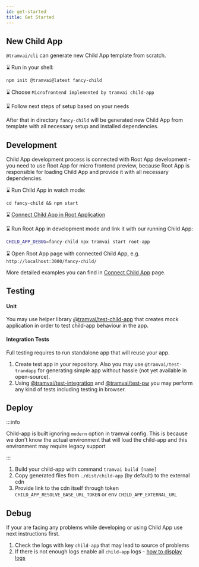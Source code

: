 ```yaml
---
id: get-started
title: Get Started
---
```


## New Child App

`@tramvai/cli` can generate new Child App template from scratch.

:hourglass: Run in your shell:

```sh
npm init @tramvai@latest fancy-child
```

:hourglass: Choose `Microfrontend implemented by tramvai child-app`

:hourglass: Follow next steps of setup based on your needs

After that in directory `fancy-child` will be generated new Child App from template with all necessary setup and installed dependencies.

## Development

Child App development process is connected with Root App development - you need to use Root App for micro frontend preview, because Root App is responsible for loading Child App and provide it with all necessary dependencies.

:hourglass: Run Child App in watch mode:

```
cd fancy-child && npm start
```

:hourglass: [Connect Child App in Root Application](03-features/015-child-app/010-connect.md)

:hourglass: Run Root App in development mode and link it with our running Child App:

```bash
CHILD_APP_DEBUG=fancy-child npx tramvai start root-app
```

:hourglass: Open Root App page with connected Child App, e.g. `http://localhost:3000/fancy-child/`

More detailed examples you can find in [Connect Child App](03-features/015-child-app/010-connect.md#development) page.

## Testing

#### Unit

You may use helper library [@tramvai/test-child-app](references/tramvai/test/child-app.md) that creates mock application in order to test child-app behaviour in the app.

#### Integration Tests

Full testing requires to run standalone app that will reuse your app.

1. Create test app in your repository. Also you may use `@tramvai/test-trandapp` for generating simple app without hassle (not yet available in open-source).
2. Using [@tramvai/test-integration](references/tramvai/test/integration.md) and [@tramvai/test-pw](references/tramvai/test/playwright.md) you may perform any kind of tests including testing in browser.

## Deploy

:::info

Child-app is built ignoring `modern` option in tramvai config. This is because we don't know the actual environment that will load the child-app and this environment may require legacy support

:::

1. Build your child-app with command `tramvai build [name]`
2. Copy generated files from `./dist/child-app` (by default) to the external cdn
3. Provide link to the cdn itself through token `CHILD_APP_RESOLVE_BASE_URL_TOKEN` or env `CHILD_APP_EXTERNAL_URL`

## Debug

If your are facing any problems while developing or using Child App use next instructions first.

1. Check the logs with key `child-app` that may lead to source of problems
2. If there is not enough logs enable all `child-app` logs - [how to display logs](03-features/014-logging.md#display-logs)
